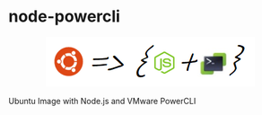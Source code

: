 # node-powercli

<p align="center">
  <img src="https://raw.githubusercontent.com/pcantaluppi/node-powercli/master/img/image.png" alt="Image" /></a>
</p>

Ubuntu Image with Node.js and VMware PowerCLI
